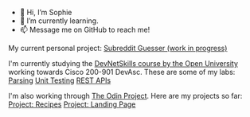 - 👋 Hi, I’m Sophie
- 🌱 I’m currently learning. 
- 📫 Message me on GitHub to reach me!


My current personal project:
<a href="https://0121efec.redditguesser.pages.dev/">Subreddit Guesser (work in progress)</a>

I'm currently studying the <a href="https://www.open.ac.uk/devnet-skills/">DevNetSkills course by the Open University</a> working towards Cisco 200-901 DevAsc. These are some of my labs:
<a href="https://github.com/soph-em/devasc-exercises-parsing">Parsing</a>
<a href="https://github.com/soph-em/devasc-exercises-unittest">Unit Testing</a>
<a href="https://github.com/soph-em/devasc-exercises-restAPI">REST APIs</a>


I'm also working through <a href="https://www.theodinproject.com/paths/foundations/courses/foundations"/>The Odin Project</a>. Here are my projects so far:
<a href="https://github.com/soph-em/odin-recipes"> Project: Recipes</a>
<a href="https://github.com/soph-em/Odin-landingPage"> Project: Landing Page</a>
